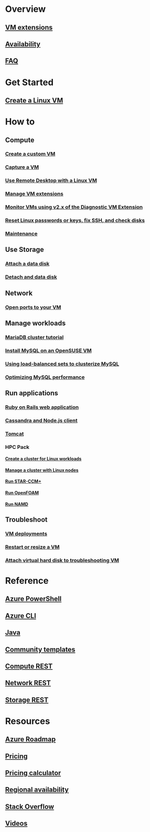 # Overview
## [VM extensions](agents-and-extensions-classic.md)
## [Availability](configure-availability-classic.md)
## [FAQ](faq-classic.md)

# Get Started
## [Create a Linux VM](createportal-classic.md)

# How to
## Compute
### [Create a custom VM](create-custom-classic.md)
### [Capture a VM](capture-image-classic.md)
### [Use Remote Desktop with a Linux VM](remote-desktop-classic.md)
### [Manage VM extensions](manage-extensions-classic.md)
### [Monitor VMs using v2.x of the Diagnostic VM Extension](diagnostic-extension-v2.md)
### [Reset Linux passwords or keys, fix SSH, and check disks](reset-access-classic.md)
### [Maintenance](planned-maintenance-schedule-classic.md)

## Use Storage
### [Attach a data disk](attach-disk-classic.md)
### [Detach and data disk](detach-disk-classic.md)

## Network
### [Open ports to your VM](setup-endpoints.md)

## Manage workloads
### [MariaDB cluster tutorial](mariadb-mysql-cluster.md)
### [Install MySQL on an OpenSUSE VM](mysql-on-opensuse.md)
### [Using load-balanced sets to clusterize MySQL](mysql-cluster.md)
### [Optimizing MySQL performance](optimize-mysql.md)

## Run applications
### [Ruby on Rails web application](ruby-rails-web-app.md)
### [Cassandra and Node.js client](cassandra-nodejs.md)
### [Tomcat](setup-tomcat.md)
### HPC Pack
#### [Create a cluster for Linux workloads](hpcpack-cluster-powershell-script.md)
#### [Manage a cluster with Linux nodes](hpcpack-cluster.md)
#### [Run STAR-CCM+](hpcpack-cluster-starccm.md)
#### [Run OpenFOAM](hpcpack-cluster-openfoam.md)
#### [Run NAMD](hpcpack-cluster-namd.md)

## Troubleshoot
### [VM deployments](troubleshoot-deployment-new-vm.md)
### [Restart or resize a VM](restart-resize-error-troubleshooting.md)
### [Attach virtual hard disk to troubleshooting VM](troubleshoot-recovery-disks-portal.md)

# Reference
## [Azure PowerShell](/powershell/azure/overview)
## [Azure CLI](/cli/azure/vm)
## [Java](/java/api)
## [Community templates](https://azure.microsoft.com/documentation/templates)
## [Compute REST](https://msdn.microsoft.com/library/jj157206.aspx)
## [Network REST](https://msdn.microsoft.com/library/jj157182.aspx)
## [Storage REST](https://msdn.microsoft.com/library/ee460790.aspx)


# Resources
## [Azure Roadmap](https://azure.microsoft.com/roadmap/?category=compute)
## [Pricing](https://azure.microsoft.com/pricing/details/virtual-machines/#Linux)
## [Pricing calculator](https://azure.microsoft.com/pricing/calculator/)
## [Regional availability](https://azure.microsoft.com/regions/services)
## [Stack Overflow](http://stackoverflow.com/questions/tagged/azure-virtual-machine)
## [Videos](https://azure.microsoft.com/documentation/videos/index/?services=virtual-machines)
